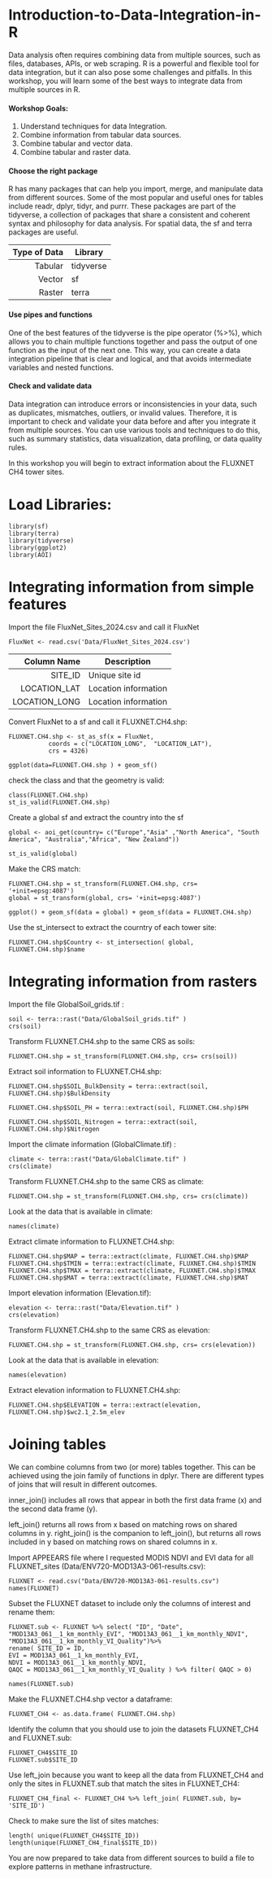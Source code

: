 # Introduction-to-Data-Integration-in-R

Data analysis often requires combining data from multiple sources, such as files, databases, APIs, or web scraping. R is a powerful and flexible tool for data integration, but it can also pose some challenges and pitfalls. In this workshop, you will learn some of the best ways to integrate data from multiple sources in R.

#### Workshop Goals: 

1. Understand techniques for data Integration. 
2. Combine information from tabular data sources.
3. Combine tabular and vector data.
4. Combine tabular and raster data. 

#### Choose the right package
R has many packages that can help you import, merge, and manipulate data from different sources. Some of the most popular and useful ones for tables include readr, dplyr, tidyr, and purrr. These packages are part of the tidyverse, a collection of packages that share a consistent and coherent syntax and philosophy for data analysis. For spatial data, the sf and terra packages are useful.

Type of Data| Library
|------:|-----------|
|Tabular| tidyverse|
| Vector| sf|
| Raster | terra|

#### Use pipes and functions
One of the best features of the tidyverse is the pipe operator (%>%), which allows you to chain multiple functions together and pass the output of one function as the input of the next one. This way, you can create a data integration pipeline that is clear and logical, and that avoids intermediate variables and nested functions.

#### Check and validate data

Data integration can introduce errors or inconsistencies in your data, such as duplicates, mismatches, outliers, or invalid values. Therefore, it is important to check and validate your data before and after you integrate it from multiple sources. You can use various tools and techniques to do this, such as summary statistics, data visualization, data profiling, or data quality rules.

In this workshop you will begin to extract information about the FLUXNET CH4 tower sites.

# Load Libraries:
```{r, include=T}
library(sf)
library(terra)
library(tidyverse)
library(ggplot2)
library(AOI)
```

# Integrating information from simple features

Import the file FluxNet_Sites_2024.csv and call it FluxNet

```{r, include=T}
FluxNet <- read.csv('Data/FluxNet_Sites_2024.csv')
```
Column Name | Description |
|------:|-----------|
|SITE_ID| Unique site id|
|LOCATION_LAT|Location information|
|LOCATION_LONG|Location information|

Convert FluxNet to a sf and call it FLUXNET.CH4.shp:
```{r, include=T}
FLUXNET.CH4.shp <- st_as_sf(x = FluxNet,                         
           coords = c("LOCATION_LONG",  "LOCATION_LAT"),
           crs = 4326)

ggplot(data=FLUXNET.CH4.shp ) + geom_sf()

```
check the class and that the geometry is valid:
```{r, include=T}
class(FLUXNET.CH4.shp)
st_is_valid(FLUXNET.CH4.shp)
```

Create a global sf and extract the country into the sf

```{r, include=T}
global <- aoi_get(country= c("Europe","Asia" ,"North America", "South America", "Australia","Africa", "New Zealand"))

st_is_valid(global)
```
Make the CRS match:
```{r, include=T}
FLUXNET.CH4.shp = st_transform(FLUXNET.CH4.shp, crs= '+init=epsg:4087')
global = st_transform(global, crs= '+init=epsg:4087')

ggplot() + geom_sf(data = global) + geom_sf(data = FLUXNET.CH4.shp) 
```

Use the st_intersect to extract the courntry of each tower site:
```{r, include=T}
FLUXNET.CH4.shp$Country <- st_intersection( global, FLUXNET.CH4.shp)$name
```

# Integrating information from rasters
Import the file GlobalSoil_grids.tif :

```{r, include=T}
soil <- terra::rast("Data/GlobalSoil_grids.tif" )
crs(soil)
```
Transform FLUXNET.CH4.shp to the same CRS as soils:
```{r, include=T}
FLUXNET.CH4.shp = st_transform(FLUXNET.CH4.shp, crs= crs(soil))
```
Extract soil information to FLUXNET.CH4.shp:
```{r, include=T}
FLUXNET.CH4.shp$SOIL_BulkDensity = terra::extract(soil, FLUXNET.CH4.shp)$BulkDensity

FLUXNET.CH4.shp$SOIL_PH = terra::extract(soil, FLUXNET.CH4.shp)$PH

FLUXNET.CH4.shp$SOIL_Nitrogen = terra::extract(soil, FLUXNET.CH4.shp)$Nitrogen
```

Import the climate information (GlobalClimate.tif) :
```{r, include=T}
climate <- terra::rast("Data/GlobalClimate.tif" )
crs(climate)
```
Transform FLUXNET.CH4.shp to the same CRS as climate:
```{r, include=T}
FLUXNET.CH4.shp = st_transform(FLUXNET.CH4.shp, crs= crs(climate))
```
Look at the data that is available in climate:
```{r, include=T}
names(climate)
```
Extract climate information to FLUXNET.CH4.shp:
```{r, include=T}
FLUXNET.CH4.shp$MAP = terra::extract(climate, FLUXNET.CH4.shp)$MAP
FLUXNET.CH4.shp$TMIN = terra::extract(climate, FLUXNET.CH4.shp)$TMIN
FLUXNET.CH4.shp$TMAX = terra::extract(climate, FLUXNET.CH4.shp)$TMAX
FLUXNET.CH4.shp$MAT = terra::extract(climate, FLUXNET.CH4.shp)$MAT
```
Import elevation information (Elevation.tif):
```{r, include=T}
elevation <- terra::rast("Data/Elevation.tif" )
crs(elevation)
```
Transform FLUXNET.CH4.shp to the same CRS as elevation:
```{r, include=T}
FLUXNET.CH4.shp = st_transform(FLUXNET.CH4.shp, crs= crs(elevation))
```
Look at the data that is available in elevation:
```{r, include=T}
names(elevation)
```
Extract elevation information to FLUXNET.CH4.shp:
```{r, include=T}
FLUXNET.CH4.shp$ELEVATION = terra::extract(elevation, FLUXNET.CH4.shp)$wc2.1_2.5m_elev
```
# Joining tables
We can combine columns from two (or more) tables together. This can be achieved using the join family of functions in dplyr. There are different types of joins that will result in different outcomes.


inner_join() includes all rows that appear in both the first data frame (x) and the second data frame (y).

left_join() returns all rows from x  based on matching rows on shared columns in y.
right_join() is the companion to left_join(), but returns all rows included in y based on matching rows on shared columns in x.

Import APPEEARS file where I requested MODIS NDVI and EVI data for all FLUXNET_sites (Data/ENV720-MOD13A3-061-results.csv):
```{r, include=T}
FLUXNET <- read.csv("Data/ENV720-MOD13A3-061-results.csv")
names(FLUXNET)
```

Subset the FLUXNET dataset to include only the columns of interest and rename them:
```{r, include=T}
FLUXNET.sub <- FLUXNET %>% select( "ID", "Date", "MOD13A3_061__1_km_monthly_EVI", "MOD13A3_061__1_km_monthly_NDVI", "MOD13A3_061__1_km_monthly_VI_Quality")%>% 
rename( SITE_ID = ID,
EVI = MOD13A3_061__1_km_monthly_EVI,
NDVI = MOD13A3_061__1_km_monthly_NDVI, 
QAQC = MOD13A3_061__1_km_monthly_VI_Quality ) %>% filter( QAQC > 0)

names(FLUXNET.sub)
```
Make the FLUXNET.CH4.shp vector a dataframe:
```{r, include=T}
FLUXNET_CH4 <- as.data.frame( FLUXNET.CH4.shp)
```
Identify the column that you should use to join the datasets FLUXNET_CH4 and FLUXNET.sub:
```{r, include=T}
FLUXNET_CH4$SITE_ID
FLUXNET.sub$SITE_ID
```
Use left_join because you want to keep all the data from FLUXNET_CH4 and only the sites in FLUXNET.sub that match the sites in FLUXNET_CH4:
```{r, include=T}
FLUXNET_CH4_final <- FLUXNET_CH4 %>% left_join( FLUXNET.sub, by= 'SITE_ID')
```
Check to make sure the list of sites matches:
```{r, include=T}
length( unique(FLUXNET_CH4$SITE_ID))
length(unique(FLUXNET_CH4_final$SITE_ID))
```
You are now prepared to take data from different sources to build a file to explore patterns in methane infrastructure.



